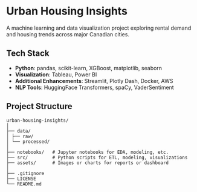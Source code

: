 # Urban Housing Insights
A machine learning and data visualization project exploring rental demand and housing trends across major Canadian cities.

## Tech Stack
- **Python**: pandas, scikit-learn, XGBoost, matplotlib, seaborn
- **Visualization**: Tableau, Power BI
- **Additional Enhancements**: Streamlit, Plotly Dash, Docker, AWS
- **NLP Tools**: HuggingFace Transformers, spaCy, VaderSentiment

## Project Structure
```
urban-housing-insights/
│
├── data/
│ ├── raw/
│ └── processed/
│
├── notebooks/   # Jupyter notebooks for EDA, modeling, etc.
├── src/         # Python scripts for ETL, modeling, visualizations
├── assets/      # Images or charts for reports or dashboard
│
├── .gitignore
├── LICENSE
└── README.md